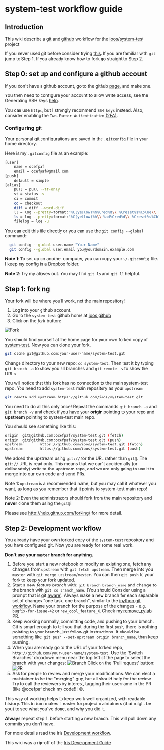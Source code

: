 # system-test workflow guide

## Introduction

This wiki describe a [git](http://git-scm.com/) and
[github](https://github.com/) workflow for the
[ioos/system-test](https://github.com/ioos/system-test/)
project.

If you never used git before consider trying
[this](https://try.github.io/levels/1/challenges/1).
If you are familiar with `git` jump to Step 1.  If you
already know how to fork go straight to Step 2.

## Step 0: set up and configure a github account
If you don't have a github account, go to the github
[page](https://github.com), and make one.

You then need to configure your account to allow write access, see
the Generating SSH keys
[help](https://help.github.com/articles/generating-ssh-keys).

You can use `https`, but I strongly recommend `SSH keys` instead.
Also, consider enabling the `Two-Factor Authentication`
[(2FA)](https://help.github.com/articles/about-two-factor-authentication).

### Configuring git

Your personal git configurations are saved in the `.gitconfig` file in
your home directory.

Here is my `.gitconfig` file as an example:

```bash
[user]
    name = ocefpaf
    email = ocefpaf@gmail.com
[push]
    default = simple
[alias]
    pull = pull --ff-only
    st = status -s
    ci = commit
    co = checkout
    diff = diff --word-diff
    ll = log --pretty=format:"%C(yellow)%h%Cred%d\\ %Creset%s%Cblue\\ [%cn]" --decorate --numstat
    ls = log --pretty=format:"%C(yellow)%h\\ %ad%Cred%d\\ %Creset%s%Cblue\\ [%cn]" --decorate --date=relative
    filelog = log -u
```

You can edit this file directly or you can use the ``git config --global``
command::

```bash
  git config --global user.name "Your Name"
  git config --global user.email you@yourdomain.example.com
```

**Note 1**: To set up on another computer, you can copy your `~/.gitconfig` file.
I keep my config in a Dropbox folder.

**Note 2**: Try my aliases out.  You may find `git ls` and `git ll` helpful.

## Step 1: forking

Your fork will be where you'll work, not the main repository!

1. Log into your github account.
2. Go to the `system-test` github home at
   [ioos github](https://github.com/ioos/system-test)
3. Click on the *fork* button:

 ![Fork](http://scitools.org.uk/iris/docs/latest/_images/forking_button.png)

You should find yourself at the home page for your own forked copy of
[system-test](https://github.com/ioos/system-test).  Now you can clone your
fork.

```bash
git clone git@github.com:your-user-name/system-test.git
```

Change directory to your new repo: `cd system-test`.  Then test it by typing
`git branch -a` to show you all branches and `git remote -v` to show the URLs.

You will notice that this fork has no connection to the main system-test repo.
You need to add `system-test` main repository as your `upstream`.

```bash
git remote add upstream https://github.com/ioos/system-test.git
```

You need to do all this only once!  Repeat the commands `git branch -a` and
`git branch -v` and check if you have your **origin** pointing to your repo and
**upstream** pointing to system-test main repo.

You should see something like this:
```bash
origin  git@github.com:ocefpaf/system-test.git (fetch)
origin  git@github.com:ocefpaf/system-test.git (push)
upstream        https://github.com/ioos/system-test.git (fetch)
upstream        https://github.com/ioos/system-test.git (push)
```

We added the upstream using `git://` for the URL rather than `git@`.  The
`git://` URL is read only.  This means that we can't accidentally
(or deliberately) write to the upstream repo, and we are only going to
use it to merge into our own code and send PRs.

Note 1: `upstream` is a recommended name, but you may call it whatever you
want, as long as you remember that it points to system-test main repo!

Note 2: Even the administrators should fork from the main repository and
**never** clone them using the `git@`!

Please see http://help.github.com/forking/ for more detail.

## Step 2: Development workflow

You already have your own forked copy of the `system-test` repository and you
have configured git.  Now you are ready for some real work.

**Don't use your `master` branch for anything.**

1. Before you start a new notebook or modify an existing one, fetch any changes
   from `upstream` with `git fetch upstream`.  Then merge into you `master`
   with `git merge upstream/master`.  You can then `git push` to your fork to
   keep your fork updated.
2. Start a new *feature branch* with: `git branch branch_name` and
   change to the branch with `git co branch_name`.  (You should Consider
   using a prompt that is git
   [aware](https://github.com/magicmonty/bash-git-prompt)).
   Always make a new branch for each separable set of changes "one task, one
   branch", similar to the
   [ipython git workflow](http://mail.scipy.org/pipermail/ipython-dev/2010-October/006746.html).
   Name your branch for the purpose of the changes - e.g.
  `bugfix-for-issue-42` or `new_cool_feature_X`.
   Check my [remove_pylab](https://github.com/ocefpaf/system-test/tree/remove_pylab) PR.
3. Keep working normally, committing code, and pushing to your branch.  Git is
   smart enough to tell you that, during the first `push`, there is nothing pointing
   to your branch, just follow git instructions.  It should be something like:
   `git push --set-upstream origin branch_name`, than keep pushing.
4. When you are ready go to the URL of your forked repo,
   `http://github.com/your-user-name/system-test`.  Use the 'Switch Branches'
   dropdown menu near the top left of the page to select the branch with your
   changes:
   ![Branch](http://scitools.org.uk/iris/docs/latest/_images/branch_dropdown.png)
   Click on the 'Pull request' button:
   ![PR](http://scitools.org.uk/iris/docs/latest/_images/pull_button.png)
5. Ask for people to review and merge your modifications.  We can elect a
   maintainer to be the "merging" guy, but all should help for the review.
   Try to call the reviewers by interest, tagging their username in the PR (like
   @ocefpaf check my code!!! :smile:.

This way of working helps to keep work well organized, with readable history.
This in turn makes it easier for project maintainers (that might be you) to see
what you've done, and why you did it.

**Always** repeat step 1. before starting a new branch.  This will pull down
any commits you don't have.

For more details read the iris
[Development workflow](http://scitools.org.uk/iris/docs/latest/developers_guide/gitwash/development_workflow.html).

This wiki was a rip-off of the [Iris Development Guide](http://scitools.org.uk/iris/docs/latest/developers_guide/index.html)

<!--
 LICENSE
=========

We release the documents under the Creative Commons attribution license:
http://creativecommons.org/licenses/by/3.0/

We release the code under the simplified BSD license:

Copyright (c) 2010, Matthew Brett
All rights reserved.

Redistribution and use in source and binary forms, with or without
modification, are permitted provided that the following conditions are
met:

* Redistributions of source code must retain the above copyright notice,
  this list of conditions and the following disclaimer.
* Redistributions in binary form must reproduce the above copyright
  notice, this list of conditions and the following disclaimer in the
  documentation and/or other materials provided with the distribution.

THIS SOFTWARE IS PROVIDED BY THE COPYRIGHT HOLDERS AND CONTRIBUTORS "AS
IS" AND ANY EXPRESS OR IMPLIED WARRANTIES, INCLUDING, BUT NOT LIMITED
TO, THE IMPLIED WARRANTIES OF MERCHANTABILITY AND FITNESS FOR A
PARTICULAR PURPOSE ARE DISCLAIMED. IN NO EVENT SHALL THE COPYRIGHT
HOLDER OR CONTRIBUTORS BE LIABLE FOR ANY DIRECT, INDIRECT, INCIDENTAL,
SPECIAL, EXEMPLARY, OR CONSEQUENTIAL DAMAGES (INCLUDING, BUT NOT LIMITED
TO, PROCUREMENT OF SUBSTITUTE GOODS OR SERVICES; LOSS OF USE, DATA, OR
PROFITS; OR BUSINESS INTERRUPTION) HOWEVER CAUSED AND ON ANY THEORY OF
LIABILITY, WHETHER IN CONTRACT, STRICT LIABILITY, OR TORT (INCLUDING
NEGLIGENCE OR OTHERWISE) ARISING IN ANY WAY OUT OF THE USE OF THIS
SOFTWARE, EVEN IF ADVISED OF THE POSSIBILITY OF SUCH DAMAGE.
-->